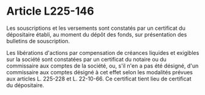 # Article L225-146

Les souscriptions et les versements sont constatés par un certificat du dépositaire établi, au moment du dépôt des fonds, sur présentation des bulletins de souscription.

Les libérations d'actions par compensation de créances liquides et exigibles sur la société sont constatées par un certificat du notaire ou du commissaire aux comptes de la société, ou, s'il n'en a pas été désigné, d'un commissaire aux comptes désigné à cet effet selon les modalités prévues aux articles L. 225-228 et L. 22-10-66. Ce certificat tient lieu de certificat du dépositaire.
